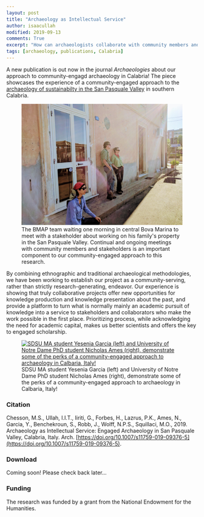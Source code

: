 ```yaml
---
layout: post
title: "Archaeology as Intellectual Service"
author: isaacullah
modified: 2019-09-13
comments: True
excerpt: "How can archaeologists collaborate with community members and stakeholders to enhance the utility of archaeology for all?"
tags: [archaeology, publications, Calabria]
---
```


A new publication is out now in the journal *Archaeologies* about our approach to community-engagd archaeology in Calabria! The piece showcases the experience of a community-engaged approach to the [archaeology of sustainabilty in the San Pasquale Valley](/Laborscapes-and-Archaeologies-of-Sustainability) in southern Calabria.


<figure>
	<a href="/images/BMAP-PR3.jpg"><img src="/images/BMAP-PR3.jpg" alt="The BMAP team waiting in central Bova Marina to meet with a stakeholder about working on his family's property in the San Pasquale Valley."></a><figcaption>The BMAP team waiting one morning in central Bova Marina to meet with a stakeholder about working on his family's property in the San Pasquale Valley. Continual and ongoing meetings with community members and stakeholders is an important component to our community-engaged approach to this research.</figcaption>
</figure>

By combining ethnographic and traditional archaeological methodologies, we have been working to establish our project as a community-serving, rather than strictly research-generating, endeavor. Our experience is showing that truly collaborative projects offer new opportunities for knowledge production and knowledge presentation about the past, and provide a platform to turn what is normally mainly an academic pursuit of knowledge into a service to stakeholders and collaborators who make the work possible in the first place. Prioritizing process, while acknowledging the need for academic capital, makes us better scientists and offers the key to engaged scholarship.

<figure>
	<a href="/images/BMAP-PR4.jpg"><img src="/images/BMAP-PR4.jpg" alt="SDSU MA student Yesenia Garcia (left) and University of Notre Dame PhD student Nicholas Ames (right), demonstrate some of the perks of a community-engaged approach to archaeology in Calbaria, Italy!"></a><figcaption>SDSU MA student Yesenia Garcia (left) and University of Notre Dame PhD student Nicholas Ames (right), demonstrate some of the perks of a community-engaged approach to archaeology in Calbaria, Italy!</figcaption>
</figure>

### Citation
	
Chesson, M.S., Ullah, I.I.T., Iiriti, G., Forbes, H., Lazrus, P.K., Ames, N., Garcia, Y., Benchekroun, S., Robb, J., Wolff, N.P.S., Squillaci, M.O., 2019. Archaeology as Intellectual Service: Engaged Archaeology in San Pasquale Valley, Calabria, Italy. Arch. [https://doi.org/10.1007/s11759-019-09376-5](https://doi.org/10.1007/s11759-019-09376-5).

### Download

Coming soon! Please check back later...

### Funding

The research was funded by a grant from the National Endowment for the Humanities.
